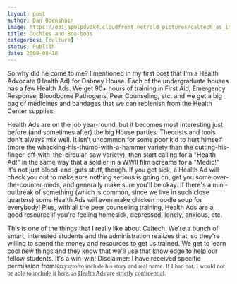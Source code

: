 ```yaml
---
layout: post
author: Dan Obenshain
image: https://d31japmlpdv3k4.cloudfront.net/old_pictures/caltech_as_it_happens/6a0105349b8251970b0120a5539d5e970c.jpg
title: Ouchies and Boo-boos
categories: [culture]
status: Publish
date: 2009-08-18
---
```



So why did he come to me? I mentioned in my first post that I'm a Health Advocate (Health Ad) for Dabney House. Each of the undergraduate houses has a few Health Ads. We get 90+ hours of training in First Aid, Emergency Response, Bloodborne Pathogens, Peer Counseling, etc. and we get a big bag of medicines and bandages that we can replenish from the Health Center supplies.

Health Ads are on the job year-round, but it becomes most interesting just before (and sometimes after) the big House parties. Theorists and tools don't always mix well. It isn't uncommon for some poor kid to hurt himself (more the whacking-his-thumb-with-a-hammer variety than the cutting-his-finger-off-with-the-circular-saw variety), then start calling for a "Health Ad!" in the same way that a soldier in a WWII film screams for a "Medic!"
It's not just blood-and-guts stuff, though. If you get sick, a Health Ad will check you out to make sure nothing serious is going on, get you some over-the-counter meds, and generally make sure you'll be okay. If there's a mini-outbreak of something (which is common, since we live in such close quarters) some Health Ads will even make chicken noodle soup for everybody! Plus, with all the peer counseling training, Health Ads are a good resource if you're feeling homesick, depressed, lonely, anxious, etc.

This is one of the things that I really like about Caltech. We're a bunch of smart, interested students and the administration realizes that, so they're willing to spend the money and resources to get us trained. We get to learn cool new things and they know that we'll use that knowledge to help our fellow students. It's a win-win!
Disclaimer: I have received specific permission from<span style="font-family: 'trebuchet ms'; line-height: normal; color: #333333;">Krzysztofto include his story and real name. If I had not, I would not be able to include it here, as Health Ads are strictly confidential.

